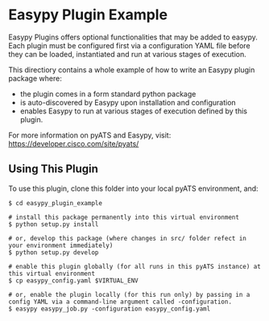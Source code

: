 # Easypy Plugin Example

Easypy Plugins offers optional functionalities that may be added to easypy. Each
plugin must be configured first via a configuration YAML file before they can be
loaded, instantiated and run at various stages of execution.

This directiory contains a whole example of how to write an Easypy plugin
package where:

- the plugin comes in a form standard python package
- is auto-discovered by Easypy upon installation and configuration
- enables Easypy to run at various stages of execution defined by this plugin.

For more information on pyATS and Easypy, visit:
https://developer.cisco.com/site/pyats/

## Using This Plugin

To use this plugin, clone this folder into your local pyATS environment, and:

```
$ cd easypy_plugin_example

# install this package permanently into this virtual environment
$ python setup.py install

# or, develop this package (where changes in src/ folder refect in your environment immediately)
$ python setup.py develop

# enable this plugin globally (for all runs in this pyATS instance) at this virtual environment
$ cp easypy_config.yaml $VIRTUAL_ENV

# or, enable the plugin locally (for this run only) by passing in a config YAML via a command-line argument called -configuration.
$ easypy easypy_job.py -configuration easypy_config.yaml

```
